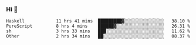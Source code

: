 ### Hi 👋

<!--START_SECTION:waka-->

```text
Haskell            11 hrs 41 mins  █████████▓░░░░░░░░░░░░░░░   38.10 %
PureScript         8 hrs 4 mins    ██████▓░░░░░░░░░░░░░░░░░░   26.31 %
sh                 3 hrs 33 mins   ███░░░░░░░░░░░░░░░░░░░░░░   11.62 %
Other              2 hrs 34 mins   ██░░░░░░░░░░░░░░░░░░░░░░░   08.37 %
```

<!--END_SECTION:waka-->
